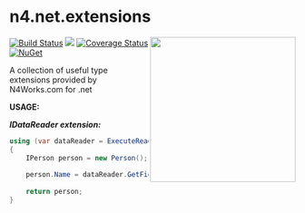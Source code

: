 # n4.net.extensions
<a href="http://n4works.com" target="blank"><img align="right" width="256px" height="256px" src="http://n4works.com/imagens/favicon.ico"></a>


[![Build Status](https://travis-ci.org/bernardbr/n4.net.extensions.svg?branch=master)](https://travis-ci.org/bernardbr/n4.net.extensions)
[![](https://ci.appveyor.com/api/projects/status/github/bernardbr/n4.net.extensions?branch=master&svg=true)](https://ci.appveyor.com/project/bernardbr/n4-net-extensions)
[![Coverage Status](https://coveralls.io/repos/github/bernardbr/n4.net.extensions/badge.svg?branch=master)](https://coveralls.io/github/bernardbr/n4.net.extensions?branch=master)
[![NuGet](https://img.shields.io/nuget/v/n4.net.extensions.svg)](https://www.nuget.org/packages/N4.Net.Extensions)

A collection of useful type extensions provided by N4Works.com for .net

__USAGE:__

__*IDataReader extension:*__
```csharp
using (var dataReader = ExecuteReader(command))
{
    IPerson person = new Person();
    
    person.Name = dataReader.GetFieldValue<string>("PersonName");
    
    return person;
}
```
